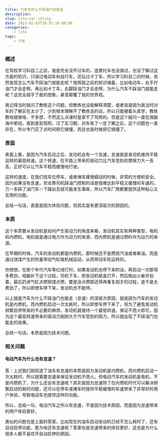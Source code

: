 ```yaml
---
title: 汽车为什么不踩油门也能走
description: 
slug: life-car-idling
date: 2021-02-03T18:55:20-08:00
categories:
    - life
tags:
    - 汽车
---
```


### 概述

在驾校学习科目二之前，我是完全没开过车的，连摩托车也没骑过，也没了解过这方面的知识，只骑过电动车和自行车，还玩过卡丁车，所以学习科目二的时候，突然发现怎么汽车不踩油门就能走呢？按照我之前的知识储备，比如电动车，右手拧油门才会走啊，再比如卡丁车，右脚踩油门才会走啊，为什么汽车不踩油门就能走呢？这完全超乎了我的想象，甚至颠覆了我的世界观。

我记得当时就问了教练这个问题，但教练也没能解释清楚，或者说是因为我当时对车的了解实在太少了，少到根本理解不了教练说的话，所以只能硬着头皮学，教练教啥就做啥，不多想，不然这么点课时是拿不了驾照的。但是这个疑问一直在我脑海中萦绕，直到拿到驾照，过了实习期，对车有了一定了解之后，这个问题也一直存在，所以专门花了点时间把它搞懂，而且也是时候把它搞懂了。

### 表面

表面上看，是因为汽车启动之后，发动机会有一个怠速，怠速就是发动机维持平稳运转的最低转速，这个转速，在平路上带来的驱动力比汽车受到的摩擦力大一丢丢，正好可以让汽车平稳而缓慢地行驶。

这样的速度，在我们找车位停车，或者堵车缓慢蠕动的时候，非常的方便和安全。因为如果没有怠速，完全靠司机踩油门控制的话是很难达到平稳又缓慢的车速的，万一多踩了油门车一下蹿出去就可能发生事故，所以汽车厂商都要提供这种贴心又实用的功能。

总结一句话，表面是因为体验问题，但其实是有更深层次的原因的。

### 本质

这个本质要从发动机是如何产生驱动力的角度来看，发动机其实有两种类型，电机和内燃机，电机就是通过电力作为动力的来源，而内燃机是通过燃料作为动力的来源。

在早期的时候，汽车的发动机都是内燃机，那时候还不是燃烧汽油或者柴油，而是通过烧煤产生的热量带动气缸做机械运动，从而带动车轮运转的。

你想想，在那个年代汽车等红绿灯时，如果发动机也停下来的话，再启动一次那得多费劲，咱脑补下这个过程，司机下车，把发动机舱盖打开，然后掏出火柴并划着，最后扔进气缸点燃把煤点燃，要是没点燃那还得再重复刚才的过程，是不是太费劲了，所以即使车停下来，发动机也不能停。

以上就是汽车为什么不踩油门也能走（怠速）的深层次原因，就是因为汽车的发动机是内燃机，而内燃机启动一次太耗时，所以即使车停下来了，但为了避免发动机频繁启停带来的不必要的麻烦，发动机就维持一个最低转速，保证不熄火即可，因为这个最低转速带来的驱动力刚刚大于汽车受到的阻力，所以就出现了不踩油门也能走的效果。

总结一句话，本质是因为技术问题。

### 相关问题

#### 电动汽车为什么也有怠速？

  答：上述我们刚知道了油车有怠速的本质是因为发动机是内燃机，而内燃机启动一次太耗时，所以就需要怠速来保证发动机不熄火。但电动汽车的发动机是电机，不是内燃机了，为什么还会有怠速呢？其实是因为怠速除了在内燃机时代可以解决频繁启动的耗时问题，还可以在停车或堵车时提供平稳缓慢的车速带来了非常好的用户体验，导致电动车也提供这样的功能。

  所以，总结一句，电动汽车之所以有怠速，不是因为技术原因，而是因为怠速带来的用户体验更好。

  类似的问题也是上面的答案，比如现在的油车启动发动机已经不怎么耗时了，还有自动启停功能，那为啥还有怠速呢？答案也是怠速带来的体验更好，这也是为什么很多人都不喜欢开自动启停的原因。